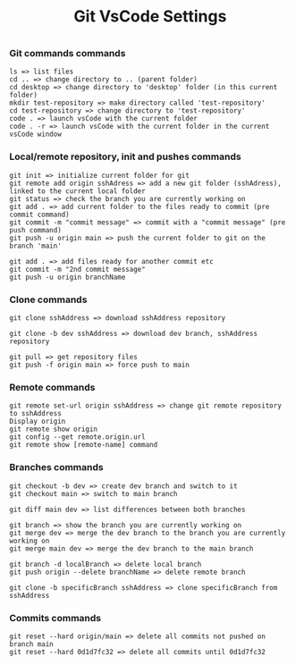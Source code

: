 <h1 style='padding:1rem;font-weight:bold' align='center'>Git VsCode Settings</h1>

### Git commands commands

    ls => list files
    cd .. => change directory to .. (parent folder)
    cd desktop => change directory to 'desktop' folder (in this current folder)
    mkdir test-repository => make directory called 'test-repository'
    cd test-repository => change directory to 'test-repository'
    code . => launch vsCode with the current folder
    code . -r => launch vsCode with the current folder in the current vsCode window

### Local/remote repository, init and pushes commands

    git init => initialize current folder for git
    git remote add origin sshAdress => add a new git folder (sshAdress), linked to the current local folder
    git status => check the branch you are currently working on
    git add . => add current folder to the files ready to commit (pre commit command)
    git commit -m "commit message" => commit with a "commit message" (pre push command)
    git push -u origin main => push the current folder to git on the branch 'main'

    git add . => add files ready for another commit etc
    git commit -m "2nd commit message"
    git push -u origin branchName

### Clone commands

    git clone sshAddress => download sshAddress repository

    git clone -b dev sshAddress => download dev branch, sshAddress repository

    git pull => get repository files
    git push -f origin main => force push to main

### Remote commands

    git remote set-url origin sshAddress => change git remote repository to sshAddress
    Display origin
    git remote show origin
    git config --get remote.origin.url
    git remote show [remote-name] command

### Branches commands

    git checkout -b dev => create dev branch and switch to it
    git checkout main => switch to main branch

    git diff main dev => list differences between both branches

    git branch => show the branch you are currently working on
    git merge dev => merge the dev branch to the branch you are currently working on
    git merge main dev => merge the dev branch to the main branch

    git branch -d localBranch => delete local branch
    git push origin --delete branchName => delete remote branch

    git clone -b specificBranch sshAddress => clone specificBranch from sshAddress

### Commits commands

    git reset --hard origin/main => delete all commits not pushed on branch main
    git reset --hard 0d1d7fc32 => delete all commits until 0d1d7fc32
